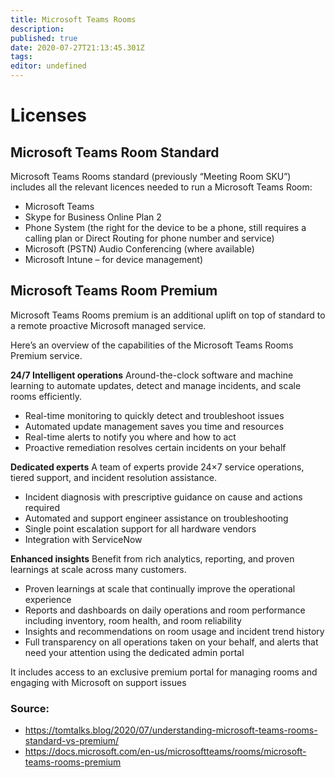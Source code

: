 ```yaml
---
title: Microsoft Teams Rooms
description: 
published: true
date: 2020-07-27T21:13:45.301Z
tags: 
editor: undefined
---
```


# Licenses
## Microsoft Teams Room Standard
Microsoft Teams Rooms standard (previously “Meeting Room SKU”) includes all the relevant licences needed to run a Microsoft Teams Room:

- Microsoft Teams
- Skype for Business Online Plan 2
- Phone System (the right for the device to be a phone, still requires a calling plan or Direct Routing for phone number and service)
- Microsoft (PSTN) Audio Conferencing (where available)
- Microsoft Intune – for device management)

## Microsoft Teams Room Premium

Microsoft Teams Rooms premium is an additional uplift on top of standard to a remote proactive Microsoft managed service.

Here’s an overview of the capabilities of the Microsoft Teams Rooms Premium service.

**24/7 Intelligent operations**
Around-the-clock software and machine learning to automate updates, detect and manage incidents, and scale rooms efficiently.

- Real-time monitoring to quickly detect and troubleshoot issues
- Automated update management saves you time and resources
- Real-time alerts to notify you where and how to act
- Proactive remediation resolves certain incidents on your behalf

**Dedicated experts**
A team of experts provide 24×7 service operations, tiered support, and incident resolution assistance.

- Incident diagnosis with prescriptive guidance on cause and actions required
- Automated and support engineer assistance on troubleshooting
- Single point escalation support for all hardware vendors
- Integration with ServiceNow

**Enhanced insights**
Benefit from rich analytics, reporting, and proven learnings at scale across many customers.

- Proven learnings at scale that continually improve the operational experience
- Reports and dashboards on daily operations and room performance including inventory, room health, and room reliability
- Insights and recommendations on room usage and incident trend history
- Full transparency on all operations taken on your behalf, and alerts that need your attention using the dedicated admin portal

It includes access to an exclusive premium portal for managing rooms and engaging with Microsoft on support issues

### Source: 
- https://tomtalks.blog/2020/07/understanding-microsoft-teams-rooms-standard-vs-premium/
- https://docs.microsoft.com/en-us/microsoftteams/rooms/microsoft-teams-rooms-premium